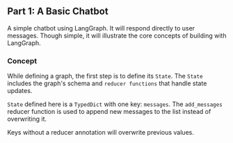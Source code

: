 ## Part 1: A Basic Chatbot

A simple chatbot using LangGraph. It will respond directly to user messages. Though simple, it will illustrate the core concepts of building with LangGraph.

### Concept

While defining a graph, the first step is to define its `State`. The `State` includes the graph's schema and `reducer functions` that handle state updates.

`State` defined here is a `TypedDict` with one key: `messages`. The `add_messages` reducer function is used to append new messages to the list instead of overwriting it.

Keys without a reducer annotation will overwrite previous values.
